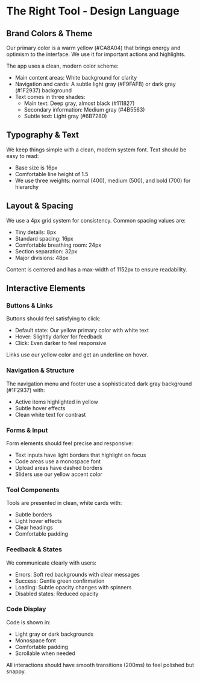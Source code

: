 # The Right Tool - Design Language

## Brand Colors & Theme

Our primary color is a warm yellow (#CA8A04) that brings energy and optimism to the interface. We use it for important actions and highlights.

The app uses a clean, modern color scheme:

- Main content areas: White background for clarity
- Navigation and cards: A subtle light gray (#F9FAFB) or dark gray (#1F2937) background
- Text comes in three shades:
  - Main text: Deep gray, almost black (#111827)
  - Secondary information: Medium gray (#4B5563)
  - Subtle text: Light gray (#6B7280)

## Typography & Text

We keep things simple with a clean, modern system font. Text should be easy to read:

- Base size is 16px
- Comfortable line height of 1.5
- We use three weights: normal (400), medium (500), and bold (700) for hierarchy

## Layout & Spacing

We use a 4px grid system for consistency. Common spacing values are:

- Tiny details: 8px
- Standard spacing: 16px
- Comfortable breathing room: 24px
- Section separation: 32px
- Major divisions: 48px

Content is centered and has a max-width of 1152px to ensure readability.

## Interactive Elements

### Buttons & Links

Buttons should feel satisfying to click:

- Default state: Our yellow primary color with white text
- Hover: Slightly darker for feedback
- Click: Even darker to feel responsive

Links use our yellow color and get an underline on hover.

### Navigation & Structure

The navigation menu and footer use a sophisticated dark gray background (#1F2937) with:

- Active items highlighted in yellow
- Subtle hover effects
- Clean white text for contrast

### Forms & Input

Form elements should feel precise and responsive:

- Text inputs have light borders that highlight on focus
- Code areas use a monospace font
- Upload areas have dashed borders
- Sliders use our yellow accent color

### Tool Components

Tools are presented in clean, white cards with:

- Subtle borders
- Light hover effects
- Clear headings
- Comfortable padding

### Feedback & States

We communicate clearly with users:

- Errors: Soft red backgrounds with clear messages
- Success: Gentle green confirmation
- Loading: Subtle opacity changes with spinners
- Disabled states: Reduced opacity

### Code Display

Code is shown in:

- Light gray or dark backgrounds
- Monospace font
- Comfortable padding
- Scrollable when needed

All interactions should have smooth transitions (200ms) to feel polished but snappy.
